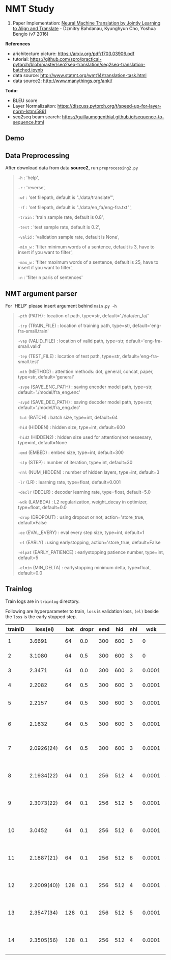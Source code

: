 # NMT Study

1. Paper Implementation: [Neural Machine Translation by Jointly Learning to Align and Translate](https://arxiv.org/abs/1409.0473) - Dzmitry Bahdanau, Kyunghyun Cho, Yoshua Bengio (v7 2016)

**References**

* arichitecture picture: https://arxiv.org/pdf/1703.03906.pdf
* tutorial: https://github.com/spro/practical-pytorch/blob/master/seq2seq-translation/seq2seq-translation-batched.ipynb
* data source: http://www.statmt.org/wmt14/translation-task.html
* data source2: http://www.manythings.org/anki/

**Todo:**

* BLEU score
* Layer Normalizaiton: https://discuss.pytorch.org/t/speed-up-for-layer-norm-lstm/5861
* seq2seq beam search: https://guillaumegenthial.github.io/sequence-to-sequence.html

## Demo

## Data Preprocessing

After download data from data **source2**, run `preprocessing2.py`

> `-h` : 'help', 
>
> `-r` : 'reverse',
>
> `-wf` : 'set filepath, default is "./data/translate"',
>
> `-rf` : 'set filepath, default is "./data/en_fa/eng-fra.txt"',
>
> `-train` : 'train sample rate, default is 0.8',
>
> `-test` : 'test sample rate, default is 0.2',
>
> `-valid` : 'validation sample rate, default is None',
>
> `-min_w` : 'filter minimum words of a sentence, default is 3, have to insert if you want to filter',
>
> `-max_w` : 'filter maximum words of a sentence, default is 25, have to insert if you want to filter',
>
> `-n` : 'filter n paris of sentences'

## NMT argument parser

For 'HELP' please insert argument behind `main.py -h`

> `-pth` (PATH) : location of path, type=str, default='./data/en_fa/'
>
> `-trp` (TRAIN_FILE) : location of training path, type=str, default='eng-fra-small.train'
>
> `-vap` (VALID_FILE) : location of valid path, type=str, default='eng-fra-small.valid'
>
> `-tep` (TEST_FILE) : location of test path, type=str, default='eng-fra-small.test'
>
> `-mth` (METHOD) : attention methods:  dot, general, concat, paper, type=str, default='general'
>
> `-svpe` (SAVE_ENC_PATH) : saving encoder model path, type=str, default='./model/fra_eng.enc'
>
> `-svpd` (SAVE_DEC_PATH) : saving decoder model path, type=str, default='./model/fra_eng.dec'
>
> `-bat` (BATCH) : batch size, type=int, default=64
>
> `-hid` (HIDDEN) : hidden size, type=int, default=600
>
> `-hid2` (HIDDEN2) : hidden size used for attention(not nessesary, type=int, default=None
>
> `-emd` (EMBED) : embed size, type=int, default=300
>
> `-stp` (STEP) : number of iteration, type=int, default=30
>
> `-nhl` (NUM_HIDDEN) : number of hidden layers, type=int, default=3
>
> `-lr` (LR) : learning rate, type=float, default=0.001
>
> `-declr` (DECLR) : decoder learning rate, type=float, default=5.0
>
> `-wdk` (LAMBDA) : L2 regularization, weight_decay in optimizer, type=float, default=0.0
>
> `-drop` (DROPOUT) : using dropout or not, action='store_true, default=False
>
> `-ee` (EVAL_EVERY) : eval every step size, type=int, default=1
>
> `-el` (EARLY) : using earlystopping, action='store_true, default=False
>
> `-elpat` (EARLY_PATIENCE) : earlystopping patience number, type=int, default=5
>
> `-elmin` (MIN_DELTA) : earlystopping minimum delta, type=float, default=0.0

## Trainlog

Train logs are in `trainlog` directory.

Following are hyperparameter to train, `loss` is validation loss, `(el)` beside the `loss` is the early stopped step.

|trainID|loss(el)|bat|dropr|emd|hid|nhl|wdk|stp|ee|el|mth|lrdk|
|---|---|---|---|---|---|---|---|---|---|---|---|---|
|1|3.6691|64|0.0|300|600|3|0|30|1|F|"general"|STEP\*(1/2)|
|2|3.1080|64|0.5|300|600|3|0|30|1|F|"general"|STEP\*(1/2)|
|3|2.3471|64|0.0|300|600|3|0.0001|30|1|F|"general"|STEP\*(1/2)|
|4|2.2082|64|0.5|300|600|3|0.0001|30|1|F|"general"|STEP\*(1/2)|
|5|2.2157|64|0.5|300|600|3|0.0001|30|1|F|"general"|STEP\*(1/2, 3/4)|
|6|2.1632|64|0.5|300|600|3|0.0001|50|1|F|"general"|STEP\*(1/2, 3/4)|
|7|2.0926(24)|64|0.5|300|600|3|0.0001|40|1|T|"general"|STEP\*(1/4, 1/2, 3/4)|
|8|2.1934(22)|64|0.1|256|512|4|0.0001|40|1|T|"general"|STEP\*(1/4, 1/2, 3/4)|
|9|2.3073(22)|64|0.1|256|512|5|0.0001|40|1|T|"general"|STEP\*(1/4, 1/2, 3/4)|
|10|3.0452|64|0.1|256|512|6|0.0001|40|1|F|"general"|STEP\*(1/4, 1/2, 3/4)|
|11|2.1887(21)|64|0.1|256|512|6|0.0001|40|1|T|"general"|STEP\*(1/4, 1/2, 3/4)|
|12|2.2009(40))|128|0.1|256|512|4|0.0001|40|2|T|"general"|STEP\*(1/4, 1/2, 3/4)|
|13|2.3547(34)|128|0.1|256|512|5|0.0001|60|3|T|"paper"|STEP\*(1/4, 1/2, 3/4)|
|14|2.3505(56)|128|0.1|256|512|4|0.0001|100|5|T|"general"|STEP\*(1/4, 1/2, 3/4)|
